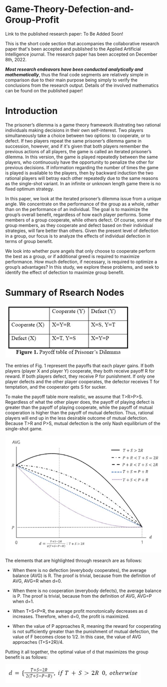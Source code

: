 # Game-Theory-Defection-and-Group-Profit

Link to the published research paper: To Be Added Soon!

This is the short code section that accompanies the collaborative research paper that's been accepted and published to the Applied Artificial Intelligence journal. The research paper has been accepted on December 8th, 2022.

***Most research endeavors have been conducted analytically and mathematically***, thus the final code segments are relatively simple in comparison due to their main purpose being simply to verify the conclusions from the research output. Details of the involved mathematics can be found on the published paper!

# Introduction
The prisoner’s dilemma is a game theory framework illustrating two rational individuals making decisions in their own self-interest. Two players simultaneously take a choice between two options: to cooperate, or to defect. If two players repeat the same prisoner’s dilemma game in succession, however, and if it's given that both players remember the previous actions of all players, the game is called an iterated prisoner’s dilemma. In this version, the game is played repeatedly between the same players, who continuously have the opportunity to penalize the other for previous decisions. If information regarding the number of times the game is played is available to the players, then by backward induction the two rational players will betray each other repeatedly due to the same reasons as the single-shot variant. In an infinite or unknown length game there is no fixed optimum strategy.

In this paper, we look at the iterated prisoner’s dilemma issue from a unique angle. We concentrate on the performance of the group as a whole, rather than on the performance of an individual. The goal is to maximize the group’s overall benefit, regardless of how each player performs.
Some members of a group cooperate, while others defect. Of course, some of the group members, as they cooperate and defect based on their individual strategies, will fare better than others. Given the present level of defection in a group, our focus is to analyze the effects of individual defection in terms of group benefit.

We look into whether pure angels that only choose to cooperate perform the best as a group, or if additional greed is required to maximize performance. How much defection, if necessary, is required to optimize a group’s advantages? In this study, we explore these problems, and seek to identify the effect of defection to maximize group benefit.

# Summary of Rsearch Nodes


<kbd><img src="https://github.com/Chanseung-Lee/Storage/blob/3a1fc6b0f730df3f686897c649ee973622e48c4f/rererere.JPG" alt="Image"></kbd>

The entries of Fig. 1 represent the payoffs that each player gains. If both players (player X and player Y) cooperate, they both receive payoff R for reward. If both players defect, they receive P for punishment. If only one player defects and the other player cooperates, the defector receives T for temptation, and the cooperator gets S for sucker. 

To make the payoff table more realistic, we assume that T>R>P>S. Regardless of what the other player does, the payoff of playing defect is greater than the payoff of playing cooperate, while the payoff of mutual cooperation is higher than the payoff of mutual defection. Thus, rational players will end up in the less desirable outcome of mutual defection. Because T>R and P>S, mutual defection is the only Nash equilibrium of the single-shot game.

<kbd><img src="https://github.com/Chanseung-Lee/Storage/blob/3a1fc6b0f730df3f686897c649ee973622e48c4f/ertr.JPG" alt="Image"></kbd>

The elements that are highlighted through research are as follows:

- When there is no defection (everybody cooperates), the average balance (AVG) is R. The proof is trivial, because from the definition of AVG, AVG=R when d=0.

- When there is no cooperation (everybody defects), the average balance is P. The proof is trivial, because from the definition of AVG, AVG=P when d=1.

- When T+S<P+R, the average profit monotonically decreases as d increases. Therefore, when d=0, the profit is maximized.

- When the value of P approaches R, meaning the reward for cooperating is not sufficiently greater than the punishment of mutual defection, the value of F becomes close to 1/2. In this case, the value of AVG approaches (T+S+2R)/4.

Putting it all together, the optimal value of d that maximizes the group benefit is as follows:

<kbd><img src="https://github.com/Chanseung-Lee/Storage/blob/62b0f18977df276bdb8ad63d2f143d042b791583/rr3.JPG" alt="Image"></kbd>



